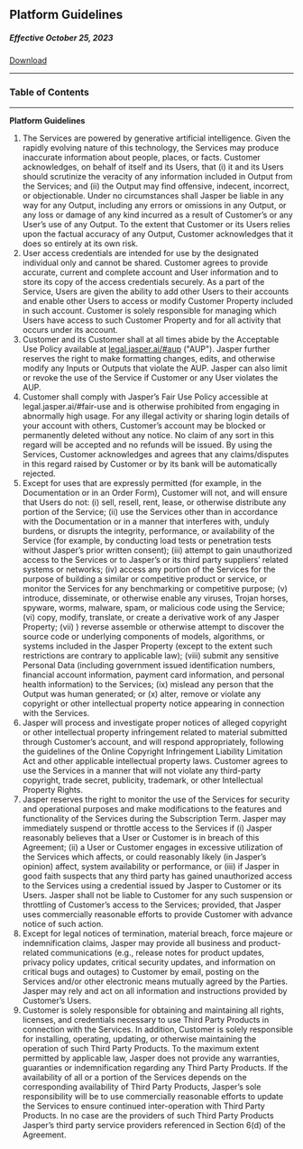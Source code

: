 Platform Guidelines
-------------------

##### Effective October 25, 2023

[Download](https://jasper.pactsafe.io/versions/653977e6dd73af1567f340d9.pdf)

* * *

### Table of Contents

* * *

**Platform Guidelines**

1. The Services are powered by generative artificial intelligence. Given the rapidly evolving nature of this technology, the Services may produce inaccurate information about people, places, or facts. Customer acknowledges, on behalf of itself and its Users, that (i) it and its Users should scrutinize the veracity of any information included in Output from the Services; and (ii) the Output may find offensive, indecent, incorrect, or objectionable. Under no circumstances shall Jasper be liable in any way for any Output, including any errors or omissions in any Output, or any loss or damage of any kind incurred as a result of Customer’s or any User’s use of any Output. To the extent that Customer or its Users relies upon the factual accuracy of any Output, Customer acknowledges that it does so entirely at its own risk.
2. User access credentials are intended for use by the designated individual only and cannot be shared. Customer agrees to provide accurate, current and complete account and User information and to store its copy of the access credentials securely. As a part of the Service, Users are given the ability to add other Users to their accounts and enable other Users to access or modify Customer Property included in such account. Customer is solely responsible for managing which Users have access to such Customer Property and for all activity that occurs under its account.
3. Customer and its Customer shall at all times abide by the Acceptable Use Policy available at [legal.jasper.ai/#aup](https://legal.jasper.ai/#aup) ("AUP"). Jasper further reserves the right to make formatting changes, edits, and otherwise modify any Inputs or Outputs that violate the AUP. Jasper can also limit or revoke the use of the Service if Customer or any User violates the AUP.
4. Customer shall comply with Jasper’s Fair Use Policy accessible at legal.jasper.ai/#fair-use and is otherwise prohibited from engaging in abnormally high usage. For any illegal activity or sharing login details of your account with others, Customer’s account may be blocked or permanently deleted without any notice. No claim of any sort in this regard will be accepted and no refunds will be issued. By using the Services, Customer acknowledges and agrees that any claims/disputes in this regard raised by Customer or by its bank will be automatically rejected.
5. Except for uses that are expressly permitted (for example, in the Documentation or in an Order Form), Customer will not, and will ensure that Users do not: (i) sell, resell, rent, lease, or otherwise distribute any portion of the Service; (ii) use the Services other than in accordance with the Documentation or in a manner that interferes with, unduly burdens, or disrupts the integrity, performance, or availability of the Service (for example, by conducting load tests or penetration tests without Jasper’s prior written consent); (iii) attempt to gain unauthorized access to the Services or to Jasper’s or its third party suppliers’ related systems or networks; (iv) access any portion of the Services for the purpose of building a similar or competitive product or service, or monitor the Services for any benchmarking or competitive purpose; (v) introduce, disseminate, or otherwise enable any viruses, Trojan horses, spyware, worms, malware, spam, or malicious code using the Service; (vi) copy, modify, translate, or create a derivative work of any Jasper Property; (vii) ) reverse assemble or otherwise attempt to discover the source code or underlying components of models, algorithms, or systems included in the Jasper Property (except to the extent such restrictions are contrary to applicable law); (viii) submit any sensitive Personal Data (including government issued identification numbers, financial account information, payment card information, and personal health information) to the Services; (ix) mislead any person that the Output was human generated; or (x) alter, remove or violate any copyright or other intellectual property notice appearing in connection with the Services.
6. Jasper will process and investigate proper notices of alleged copyright or other intellectual property infringement related to material submitted through Customer’s account, and will respond appropriately, following the guidelines of the Online Copyright Infringement Liability Limitation Act and other applicable intellectual property laws. Customer agrees to use the Services in a manner that will not violate any third-party copyright, trade secret, publicity, trademark, or other Intellectual Property Rights.
7. Jasper reserves the right to monitor the use of the Services for security and operational purposes and make modifications to the features and functionality of the Services during the Subscription Term. Jasper may immediately suspend or throttle access to the Services if (i) Jasper reasonably believes that a User or Customer is in breach of this Agreement; (ii) a User or Customer engages in excessive utilization of the Services which affects, or could reasonably likely (in Jasper’s opinion) affect, system availability or performance, or (iii) if Jasper in good faith suspects that any third party has gained unauthorized access to the Services using a credential issued by Jasper to Customer or its Users. Jasper shall not be liable to Customer for any such suspension or throttling of Customer’s access to the Services; provided, that Jasper uses commercially reasonable efforts to provide Customer with advance notice of such action.
8. Except for legal notices of termination, material breach, force majeure or indemnification claims, Jasper may provide all business and product-related communications (e.g., release notes for product updates, privacy policy updates, critical security updates, and information on critical bugs and outages) to Customer by email, posting on the Services and/or other electronic means mutually agreed by the Parties. Jasper may rely and act on all information and instructions provided by Customer’s Users.
9. Customer is solely responsible for obtaining and maintaining all rights, licenses, and credentials necessary to use Third Party Products in connection with the Services. In addition, Customer is solely responsible for installing, operating, updating, or otherwise maintaining the operation of such Third Party Products. To the maximum extent permitted by applicable law, Jasper does not provide any warranties, guaranties or indemnification regarding any Third Party Products. If the availability of all or a portion of the Services depends on the corresponding availability of Third Party Products, Jasper’s sole responsibility will be to use commercially reasonable efforts to update the Services to ensure continued inter-operation with Third Party Products. In no case are the providers of such Third Party Products Jasper’s third party service providers referenced in Section 6(d) of the Agreement.